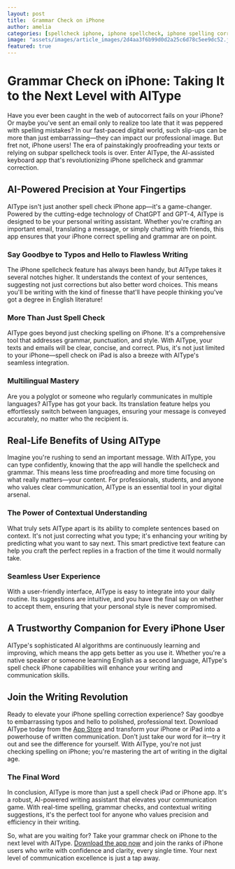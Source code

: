 ```yaml
---
layout: post
title:  Grammar Check on iPhone
author: amelia
categories: [spellcheck iphone, iphone spellcheck, iphone spelling correction, spell check iphone, iphone correct spelling, spell check ipad, check spelling iphone]
image: "assets/images/article_images/2d4aa3f6b99d0d2a25c6d78c5ee9dc52.jpg"
featured: true
---
```


# Grammar Check on iPhone: Taking It to the Next Level with AIType

Have you ever been caught in the web of autocorrect fails on your iPhone? Or maybe you've sent an email only to realize too late that it was peppered with spelling mistakes? In our fast-paced digital world, such slip-ups can be more than just embarrassing—they can impact our professional image. But fret not, iPhone users! The era of painstakingly proofreading your texts or relying on subpar spellcheck tools is over. Enter AIType, the AI-assisted keyboard app that's revolutionizing iPhone spellcheck and grammar correction.

## AI-Powered Precision at Your Fingertips

AIType isn't just another spell check iPhone app—it's a game-changer. Powered by the cutting-edge technology of ChatGPT and GPT-4, AIType is designed to be your personal writing assistant. Whether you're crafting an important email, translating a message, or simply chatting with friends, this app ensures that your iPhone correct spelling and grammar are on point.

### Say Goodbye to Typos and Hello to Flawless Writing

The iPhone spellcheck feature has always been handy, but AIType takes it several notches higher. It understands the context of your sentences, suggesting not just corrections but also better word choices. This means you'll be writing with the kind of finesse that'll have people thinking you've got a degree in English literature!

### More Than Just Spell Check

AIType goes beyond just checking spelling on iPhone. It's a comprehensive tool that addresses grammar, punctuation, and style. With AIType, your texts and emails will be clear, concise, and correct. Plus, it's not just limited to your iPhone—spell check on iPad is also a breeze with AIType's seamless integration.

### Multilingual Mastery

Are you a polyglot or someone who regularly communicates in multiple languages? AIType has got your back. Its translation feature helps you effortlessly switch between languages, ensuring your message is conveyed accurately, no matter who the recipient is.

## Real-Life Benefits of Using AIType

Imagine you're rushing to send an important message. With AIType, you can type confidently, knowing that the app will handle the spellcheck and grammar. This means less time proofreading and more time focusing on what really matters—your content. For professionals, students, and anyone who values clear communication, AIType is an essential tool in your digital arsenal.

### The Power of Contextual Understanding

What truly sets AIType apart is its ability to complete sentences based on context. It's not just correcting what you type; it's enhancing your writing by predicting what you want to say next. This smart predictive text feature can help you craft the perfect replies in a fraction of the time it would normally take.

### Seamless User Experience

With a user-friendly interface, AIType is easy to integrate into your daily routine. Its suggestions are intuitive, and you have the final say on whether to accept them, ensuring that your personal style is never compromised.

## A Trustworthy Companion for Every iPhone User

AIType's sophisticated AI algorithms are continuously learning and improving, which means the app gets better as you use it. Whether you're a native speaker or someone learning English as a second language, AIType's spell check iPhone capabilities will enhance your writing and communication skills.

## Join the Writing Revolution

Ready to elevate your iPhone spelling correction experience? Say goodbye to embarrassing typos and hello to polished, professional text. Download AIType today from the [App Store](https://apps.apple.com/us/app/aitype-grammar-check-keyboard/id6469163944) and transform your iPhone or iPad into a powerhouse of written communication. Don't just take our word for it—try it out and see the difference for yourself. With AIType, you're not just checking spelling on iPhone; you're mastering the art of writing in the digital age.

### The Final Word

In conclusion, AIType is more than just a spell check iPad or iPhone app. It's a robust, AI-powered writing assistant that elevates your communication game. With real-time spelling, grammar checks, and contextual writing suggestions, it's the perfect tool for anyone who values precision and efficiency in their writing.

So, what are you waiting for? Take your grammar check on iPhone to the next level with AIType. [Download the app now](https://apps.apple.com/us/app/aitype-grammar-check-keyboard/id6469163944) and join the ranks of iPhone users who write with confidence and clarity, every single time. Your next level of communication excellence is just a tap away.